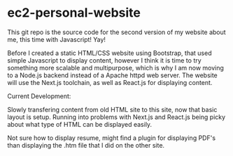 # ec2-personal-website

This git repo is the source code for the second version of my website about me, this time with Javascript! Yay!

Before I created a static HTML/CSS website using Bootstrap, that used simple Javascript to display content, however
I think it is time to try something more scalable and multipurpose, which is why I am now moving to a Node.js backend
instead of a Apache httpd web server. The website will use the Next.js toolchain, as well as React.js for displaying
content.


Current Development:

Slowly transfering content from old HTML site to this site, now that basic layout is setup. Running into problems
with Next.js and React.js being picky about what type of HTML can be displayed easily.

Not sure how to display resume, might find a plugin for displaying PDF's than displaying the .htm file that I 
did on the other site.
